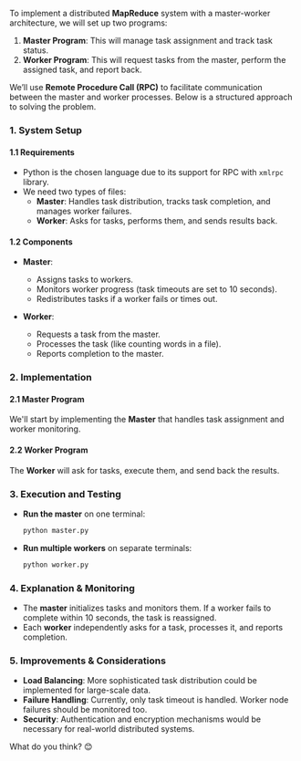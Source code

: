 To implement a distributed **MapReduce** system with a master-worker architecture, we will set up two programs:

1. **Master Program**: This will manage task assignment and track task status.
2. **Worker Program**: This will request tasks from the master, perform the assigned task, and report back.

We’ll use **Remote Procedure Call (RPC)** to facilitate communication between the master and worker processes. Below is a structured approach to solving the problem.

### **1. System Setup**

#### **1.1 Requirements**
- Python is the chosen language due to its support for RPC with `xmlrpc` library.
- We need two types of files:
  - **Master**: Handles task distribution, tracks task completion, and manages worker failures.
  - **Worker**: Asks for tasks, performs them, and sends results back.

#### **1.2 Components**
- **Master**:
  - Assigns tasks to workers.
  - Monitors worker progress (task timeouts are set to 10 seconds).
  - Redistributes tasks if a worker fails or times out.
  
- **Worker**:
  - Requests a task from the master.
  - Processes the task (like counting words in a file).
  - Reports completion to the master.

### **2. Implementation**

#### **2.1 Master Program**
We'll start by implementing the **Master** that handles task assignment and worker monitoring.


#### **2.2 Worker Program**
The **Worker** will ask for tasks, execute them, and send back the results.


### **3. Execution and Testing**

- **Run the master** on one terminal:
  ```bash
  python master.py
  ```
- **Run multiple workers** on separate terminals:
  ```bash
  python worker.py
  ```

### **4. Explanation & Monitoring**

- The **master** initializes tasks and monitors them. If a worker fails to complete within 10 seconds, the task is reassigned.
- Each **worker** independently asks for a task, processes it, and reports completion.

### **5. Improvements & Considerations**
- **Load Balancing**: More sophisticated task distribution could be implemented for large-scale data.
- **Failure Handling**: Currently, only task timeout is handled. Worker node failures should be monitored too.
- **Security**: Authentication and encryption mechanisms would be necessary for real-world distributed systems.

What do you think? 😊
